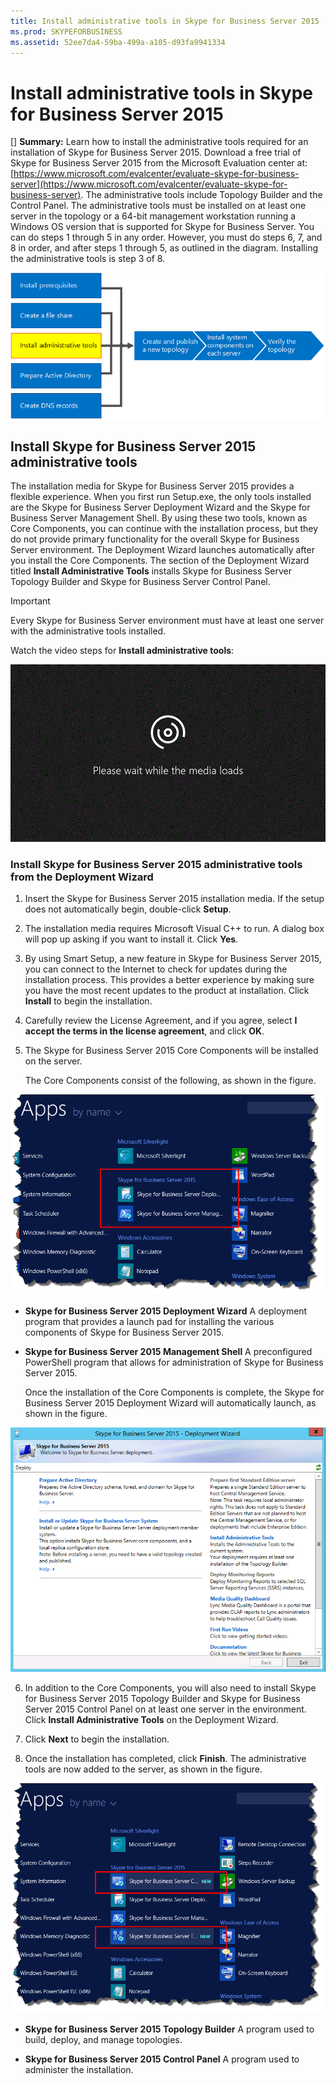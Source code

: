 ```yaml
---
title: Install administrative tools in Skype for Business Server 2015
ms.prod: SKYPEFORBUSINESS
ms.assetid: 52ee7da4-59ba-499a-a105-d93fa9941334
---
```



# Install administrative tools in Skype for Business Server 2015
[] **Summary:** Learn how to install the administrative tools required for an installation of Skype for Business Server 2015. Download a free trial of Skype for Business Server 2015 from the Microsoft Evaluation center at: [https://www.microsoft.com/evalcenter/evaluate-skype-for-business-server](https://www.microsoft.com/evalcenter/evaluate-skype-for-business-server).
The administrative tools include Topology Builder and the Control Panel. The administrative tools must be installed on at least one server in the topology or a 64-bit management workstation running a Windows OS version that is supported for Skype for Business Server. You can do steps 1 through 5 in any order. However, you must do steps 6, 7, and 8 in order, and after steps 1 through 5, as outlined in the diagram. Installing the administrative tools is step 3 of 8.
  
    
    


  
    
    
![Overview diagram](images/d856afe8-4758-432f-bc45-e1956016419a.png)
  
    
    

  
    
    

  
    
    

## Install Skype for Business Server 2015 administrative tools

The installation media for Skype for Business Server 2015 provides a flexible experience. When you first run Setup.exe, the only tools installed are the Skype for Business Server Deployment Wizard and the Skype for Business Server Management Shell. By using these two tools, known as Core Components, you can continue with the installation process, but they do not provide primary functionality for the overall Skype for Business Server environment. The Deployment Wizard launches automatically after you install the Core Components. The section of the Deployment Wizard titled **Install Administrative Tools** installs Skype for Business Server Topology Builder and Skype for Business Server Control Panel.
  
    
    

> [!IMPORTANT]
> Every Skype for Business Server environment must have at least one server with the administrative tools installed. 
  
    
    

Watch the video steps for **Install administrative tools**:
  
    
    

  
    
    
![Your browser does not support video. Install Microsoft Silverlight, Adobe Flash Player, or Internet Explorer 9.](images/MSN_Video_Widget.gif)
  
    
    

  
    
    

  
    
    

### Install Skype for Business Server 2015 administrative tools from the Deployment Wizard


1. Insert the Skype for Business Server 2015 installation media. If the setup does not automatically begin, double-click **Setup**.
    
  
2. The installation media requires Microsoft Visual C++ to run. A dialog box will pop up asking if you want to install it. Click **Yes**.
    
  
3. By using Smart Setup, a new feature in Skype for Business Server 2015, you can connect to the Internet to check for updates during the installation process. This provides a better experience by making sure you have the most recent updates to the product at installation. Click **Install** to begin the installation.
    
  
4. Carefully review the License Agreement, and if you agree, select **I accept the terms in the license agreement**, and click **OK**.
    
  
5. The Skype for Business Server 2015 Core Components will be installed on the server. 
    
    The Core Components consist of the following, as shown in the figure.
    
    
  
    
    
![Core Components in Apps screen.](images/0da1d983-4c4b-4b23-a196-c3bdba4857c6.png)
  
    
    

  
    
    

  
    
    

    
  - **Skype for Business Server 2015 Deployment Wizard** A deployment program that provides a launch pad for installing the various components of Skype for Business Server 2015.
    
  
  - **Skype for Business Server 2015 Management Shell** A preconfigured PowerShell program that allows for administration of Skype for Business Server 2015.
    
  

    Once the installation of the Core Components is complete, the Skype for Business Server 2015 Deployment Wizard will automatically launch, as shown in the figure. 
    
    
  
    
    
![Skype for Business Server 2015 Deployment Wizard](images/310c3437-83f9-48fa-a1e1-9fd09009fe31.png)
  
    
    

  
    
    

  
    
    

    
  
6. In addition to the Core Components, you will also need to install Skype for Business Server 2015 Topology Builder and Skype for Business Server 2015 Control Panel on at least one server in the environment. Click **Install Administrative Tools** on the Deployment Wizard.
    
  
7. Click **Next** to begin the installation.
    
  
8. Once the installation has completed, click **Finish**. The administrative tools are now added to the server, as shown in the figure.
    
    
  
    
    
![Skype for Business Server 2015 Administrative Tools](images/760873dd-9c87-4efb-bf98-7162d876fd18.png)
  
    
    

  
    
    

  
    
    

    
  - **Skype for Business Server 2015 Topology Builder** A program used to build, deploy, and manage topologies.
    
  
  - **Skype for Business Server 2015 Control Panel** A program used to administer the installation.
    
  

